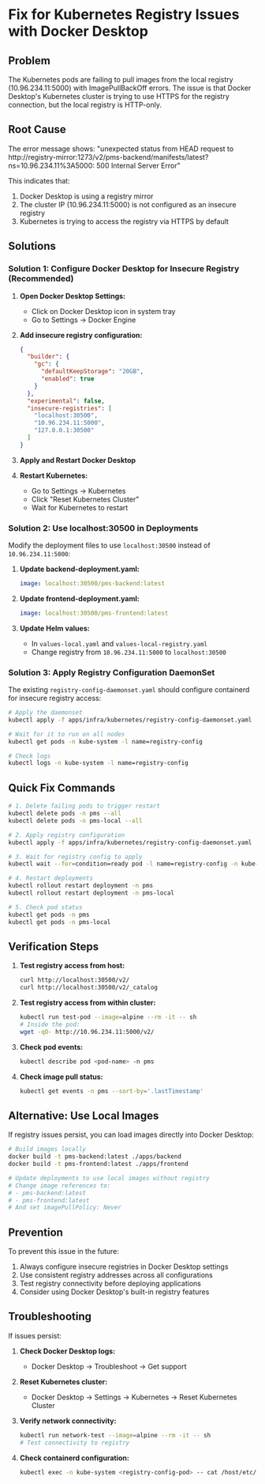 # Fix for Kubernetes Registry Issues with Docker Desktop

## Problem
The Kubernetes pods are failing to pull images from the local registry (10.96.234.11:5000) with ImagePullBackOff errors. The issue is that Docker Desktop's Kubernetes cluster is trying to use HTTPS for the registry connection, but the local registry is HTTP-only.

## Root Cause
The error message shows: "unexpected status from HEAD request to http://registry-mirror:1273/v2/pms-backend/manifests/latest?ns=10.96.234.11%3A5000: 500 Internal Server Error"

This indicates that:
1. Docker Desktop is using a registry mirror
2. The cluster IP (10.96.234.11:5000) is not configured as an insecure registry
3. Kubernetes is trying to access the registry via HTTPS by default

## Solutions

### Solution 1: Configure Docker Desktop for Insecure Registry (Recommended)

1. **Open Docker Desktop Settings:**
   - Click on Docker Desktop icon in system tray
   - Go to Settings → Docker Engine

2. **Add insecure registry configuration:**
   ```json
   {
     "builder": {
       "gc": {
         "defaultKeepStorage": "20GB",
         "enabled": true
       }
     },
     "experimental": false,
     "insecure-registries": [
       "localhost:30500",
       "10.96.234.11:5000",
       "127.0.0.1:30500"
     ]
   }
   ```

3. **Apply and Restart Docker Desktop**

4. **Restart Kubernetes:**
   - Go to Settings → Kubernetes
   - Click "Reset Kubernetes Cluster"
   - Wait for Kubernetes to restart

### Solution 2: Use localhost:30500 in Deployments

Modify the deployment files to use `localhost:30500` instead of `10.96.234.11:5000`:

1. **Update backend-deployment.yaml:**
   ```yaml
   image: localhost:30500/pms-backend:latest
   ```

2. **Update frontend-deployment.yaml:**
   ```yaml
   image: localhost:30500/pms-frontend:latest
   ```

3. **Update Helm values:**
   - In `values-local.yaml` and `values-local-registry.yaml`
   - Change registry from `10.96.234.11:5000` to `localhost:30500`

### Solution 3: Apply Registry Configuration DaemonSet

The existing `registry-config-daemonset.yaml` should configure containerd for insecure registry access:

```bash
# Apply the daemonset
kubectl apply -f apps/infra/kubernetes/registry-config-daemonset.yaml

# Wait for it to run on all nodes
kubectl get pods -n kube-system -l name=registry-config

# Check logs
kubectl logs -n kube-system -l name=registry-config
```

## Quick Fix Commands

```bash
# 1. Delete failing pods to trigger restart
kubectl delete pods -n pms --all
kubectl delete pods -n pms-local --all

# 2. Apply registry configuration
kubectl apply -f apps/infra/kubernetes/registry-config-daemonset.yaml

# 3. Wait for registry config to apply
kubectl wait --for=condition=ready pod -l name=registry-config -n kube-system --timeout=300s

# 4. Restart deployments
kubectl rollout restart deployment -n pms
kubectl rollout restart deployment -n pms-local

# 5. Check pod status
kubectl get pods -n pms
kubectl get pods -n pms-local
```

## Verification Steps

1. **Test registry access from host:**
   ```bash
   curl http://localhost:30500/v2/
   curl http://localhost:30500/v2/_catalog
   ```

2. **Test registry access from within cluster:**
   ```bash
   kubectl run test-pod --image=alpine --rm -it -- sh
   # Inside the pod:
   wget -qO- http://10.96.234.11:5000/v2/
   ```

3. **Check pod events:**
   ```bash
   kubectl describe pod <pod-name> -n pms
   ```

4. **Check image pull status:**
   ```bash
   kubectl get events -n pms --sort-by='.lastTimestamp'
   ```

## Alternative: Use Local Images

If registry issues persist, you can load images directly into Docker Desktop:

```bash
# Build images locally
docker build -t pms-backend:latest ./apps/backend
docker build -t pms-frontend:latest ./apps/frontend

# Update deployments to use local images without registry
# Change image references to:
# - pms-backend:latest
# - pms-frontend:latest
# And set imagePullPolicy: Never
```

## Prevention

To prevent this issue in the future:

1. Always configure insecure registries in Docker Desktop settings
2. Use consistent registry addresses across all configurations
3. Test registry connectivity before deploying applications
4. Consider using Docker Desktop's built-in registry features

## Troubleshooting

If issues persist:

1. **Check Docker Desktop logs:**
   - Docker Desktop → Troubleshoot → Get support

2. **Reset Kubernetes cluster:**
   - Docker Desktop → Settings → Kubernetes → Reset Kubernetes Cluster

3. **Verify network connectivity:**
   ```bash
   kubectl run network-test --image=alpine --rm -it -- sh
   # Test connectivity to registry
   ```

4. **Check containerd configuration:**
   ```bash
   kubectl exec -n kube-system <registry-config-pod> -- cat /host/etc/containerd/certs.d/10.96.234.11:5000/hosts.toml
   ```